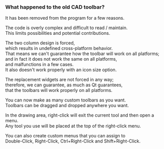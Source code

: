 ### What happened to the old CAD toolbar?

It has been removed from the program for a few reasons.

The code is overly complex and difficult to read / maintain.  
This limits possibilities and potential contributions.

The two column design is forced,  
which results in undefined cross-platform behavior.  
That means we can't guarantee how the toolbar will work on all platforms;  
and in fact it does not work the same on all platforms,  
and malfunctions in a few cases.  
It also doesn't work properly with an icon size option.

The replacement widgets are not forced in any way;  
therefore, we can guarantee, as much as Qt guarantees,    
that the toolbars will work properly on all platforms.  

You can now make as many custom toolbars as you want.  
Toolbars can be dragged and dropped anywhere you want.

In the drawing area, right-click will exit the current tool and then open a menu.  
Any tool you use will be placed at the top of the right-click menu.

You can also create custom menus that you can assign to    
Double-Click, Right-Click, Ctrl+Right-Click and Shift+Right-Click.
